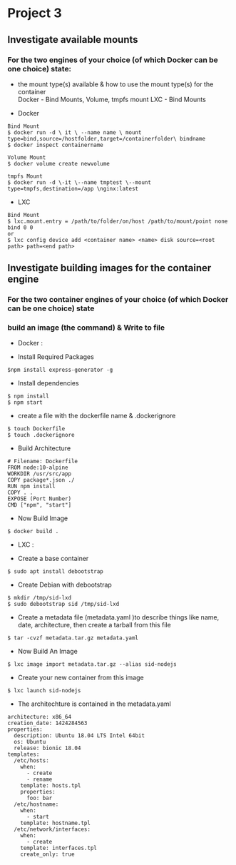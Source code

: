 # Project 3  

## Investigate available mounts  
### For the two engines of your choice (of which Docker can be one choice) state:  
- the mount type(s) available & how to use the mount type(s) for the container  
Docker - Bind Mounts, Volume, tmpfs mount
LXC    - Bind Mounts

- Docker  
```
Bind Mount 
$ docker run -d \ it \ --name name \ mount type=bind,source=/hostfolder,target=/containerfolder\ bindname
$ docker inspect containername
```  
```
Volume Mount 
$ docker volume create newvolume
```  
```
tmpfs Mount 
$ docker run -d \-it \--name tmptest \--mount type=tmpfs,destination=/app \nginx:latest
```  


- LXC  
```
Bind Mount
$ lxc.mount.entry = /path/to/folder/on/host /path/to/mount/point none bind 0 0
or
$ lxc config device add <container name> <name> disk source=<root path> path=<end path>
```  

## Investigate building images for the container engine  
###  For the two container engines of your choice (of which Docker can be one choice) state  
###  build an image (the command) & Write to file  

- Docker : 

- Install Required Packages
```
$npm install express-generator -g
```

- Install dependencies
``` 
$ npm install
$ npm start
```

- create a file with the dockerfile name & .dockerignore
```
$ touch Dockerfile
$ touch .dockerignore
```

- Build Architecture
```
# Filename: Dockerfile 
FROM node:10-alpine
WORKDIR /usr/src/app
COPY package*.json ./
RUN npm install
COPY . .
EXPOSE (Port Number)
CMD ["npm", "start"]
```

- Now Build Image
```
$ docker build .
```  

- LXC    : 

- Create a base container
```
$ sudo apt install debootstrap
```  

- Create Debian with debootstrap
```
$ mkdir /tmp/sid-lxd
$ sudo debootstrap sid /tmp/sid-lxd
```

- Create a metadata file (metadata.yaml )to describe things like name, date, architecture, then create a tarball from this file 
```   
$ tar -cvzf metadata.tar.gz metadata.yaml
``` 

- Now Build An Image
```
$ lxc image import metadata.tar.gz --alias sid-nodejs
```  

- Create your new container from this image
```
$ lxc launch sid-nodejs 
```

- The architechture is contained in the metadata.yaml
```
architecture: x86_64
creation_date: 1424284563
properties:
  description: Ubuntu 18.04 LTS Intel 64bit
  os: Ubuntu
  release: bionic 18.04
templates:
  /etc/hosts:
    when:
      - create
      - rename
    template: hosts.tpl
    properties:
      foo: bar
  /etc/hostname:
    when:
      - start
    template: hostname.tpl
  /etc/network/interfaces:
    when:
      - create
    template: interfaces.tpl
    create_only: true
```  


